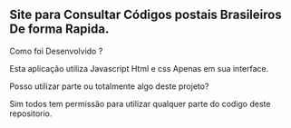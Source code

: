 
## Site para Consultar Códigos postais Brasileiros De forma Rapida.


 Como foi Desenvolvido ?

 Esta aplicação utiliza Javascript Html e css Apenas em sua interface.
 
 
 
 

 Posso utilizar parte ou totalmente algo deste projeto?

 Sim todos tem permissão para utilizar qualquer parte do codigo deste repositorio.
